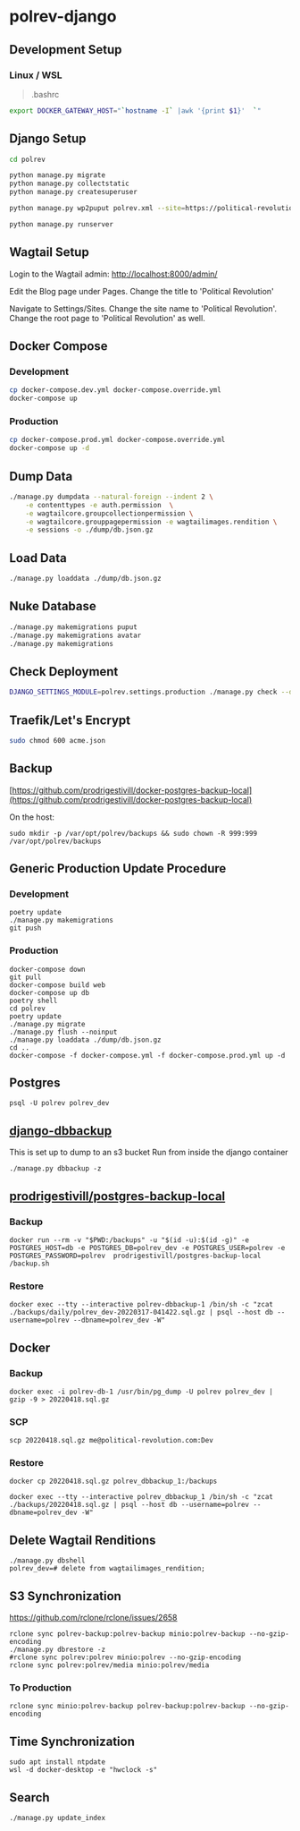 # polrev-django

## Development Setup

### Linux / WSL
> .bashrc
```bash
export DOCKER_GATEWAY_HOST="`hostname -I` |awk '{print $1}'  `"
```

## Django Setup

```bash
cd polrev

python manage.py migrate
python manage.py collectstatic
python manage.py createsuperuser

python manage.py wp2puput polrev.xml --site=https://political-revolution.com

python manage.py runserver

```

## Wagtail Setup

Login to the Wagtail admin:  [http://localhost:8000/admin/](http://localhost:8000/admin/)

Edit the Blog page under Pages.  Change the title to 'Political Revolution'

Navigate to Settings/Sites.  Change the site name to 'Political Revolution'.  Change the root page to 'Political Revolution' as well.

## Docker Compose

### Development

```bash
cp docker-compose.dev.yml docker-compose.override.yml
docker-compose up
```

### Production

```bash
cp docker-compose.prod.yml docker-compose.override.yml
docker-compose up -d
```

## Dump Data

```bash
./manage.py dumpdata --natural-foreign --indent 2 \
    -e contenttypes -e auth.permission  \
    -e wagtailcore.groupcollectionpermission \
    -e wagtailcore.grouppagepermission -e wagtailimages.rendition \
    -e sessions -o ./dump/db.json.gz
```

## Load Data

```bash
./manage.py loaddata ./dump/db.json.gz
```

## Nuke Database
```bash
./manage.py makemigrations puput
./manage.py makemigrations avatar
./manage.py makemigrations
```

## Check Deployment
```bash
DJANGO_SETTINGS_MODULE=polrev.settings.production ./manage.py check --deploy
```

## Traefik/Let's Encrypt
```bash
sudo chmod 600 acme.json
```

## Backup
[https://github.com/prodrigestivill/docker-postgres-backup-local](https://github.com/prodrigestivill/docker-postgres-backup-local)

On the host:

```
sudo mkdir -p /var/opt/polrev/backups && sudo chown -R 999:999 /var/opt/polrev/backups
```

## Generic Production Update Procedure

### Development

```
poetry update
./manage.py makemigrations
git push
```

### Production

```
docker-compose down
git pull
docker-compose build web
docker-compose up db
poetry shell
cd polrev
poetry update
./manage.py migrate
./manage.py flush --noinput
./manage.py loaddata ./dump/db.json.gz
cd ..
docker-compose -f docker-compose.yml -f docker-compose.prod.yml up -d
```

## Postgres
```
psql -U polrev polrev_dev
```

## [django-dbbackup](https://github.com/jazzband/django-dbbackup)

This is set up to dump to an s3 bucket
Run from inside the django container

```
./manage.py dbbackup -z
```

## [prodrigestivill/postgres-backup-local](https://hub.docker.com/r/prodrigestivill/postgres-backup-local)
### Backup
```
docker run --rm -v "$PWD:/backups" -u "$(id -u):$(id -g)" -e POSTGRES_HOST=db -e POSTGRES_DB=polrev_dev -e POSTGRES_USER=polrev -e POSTGRES_PASSWORD=polrev  prodrigestivill/postgres-backup-local /backup.sh
```

### Restore
```
docker exec --tty --interactive polrev-dbbackup-1 /bin/sh -c "zcat ./backups/daily/polrev_dev-20220317-041422.sql.gz | psql --host db --username=polrev --dbname=polrev_dev -W"
```

## Docker

### Backup
```
docker exec -i polrev-db-1 /usr/bin/pg_dump -U polrev polrev_dev | gzip -9 > 20220418.sql.gz 
```

### SCP
```
scp 20220418.sql.gz me@political-revolution.com:Dev
```

### Restore
```
docker cp 20220418.sql.gz polrev_dbbackup_1:/backups

docker exec --tty --interactive polrev_dbbackup_1 /bin/sh -c "zcat ./backups/20220418.sql.gz | psql --host db --username=polrev --dbname=polrev_dev -W"
 ```

## Delete Wagtail Renditions
```
./manage.py dbshell
polrev_dev=# delete from wagtailimages_rendition;
```

## S3 Synchronization

https://github.com/rclone/rclone/issues/2658

```
rclone sync polrev-backup:polrev-backup minio:polrev-backup --no-gzip-encoding
./manage.py dbrestore -z
#rclone sync polrev:polrev minio:polrev --no-gzip-encoding
rclone sync polrev:polrev/media minio:polrev/media
```
### To Production
```
rclone sync minio:polrev-backup polrev-backup:polrev-backup --no-gzip-encoding
```

## Time Synchronization
```
sudo apt install ntpdate
wsl -d docker-desktop -e "hwclock -s"
```

## Search
```
./manage.py update_index
```